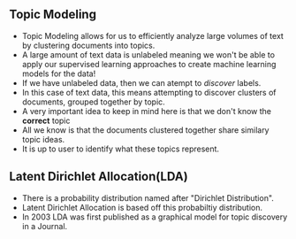 ## Topic Modeling
* Topic Modeling allows for us to efficiently analyze large volumes of text by clustering documents into topics.
* A large amount of text data is unlabeled meaning we won't be able to apply our supervised learning approaches to create machine learning models for the data!
* If we have unlabeled data, then we can atempt to *discover* labels.
* In this case of text data, this means attempting to discover clusters of documents, grouped together by topic.
* A very important idea to keep in mind here is that we don't know the **correct** topic
* All we know is that the documents clustered together share similary topic ideas.
* It is up to user to identify what these topics represent.

## Latent Dirichlet Allocation(LDA)
* There is a probability distribution named after "Dirichlet Distribution".
* Latent Dirichlet Allocation is based off this probabiltiy distribution.
* In 2003 LDA was first published as a graphical model for topic discovery in a Journal.

